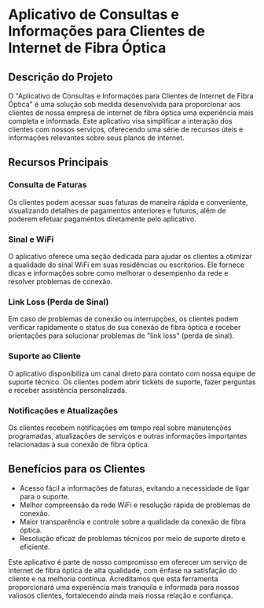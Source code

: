 # Aplicativo de Consultas e Informações para Clientes de Internet de Fibra Óptica

## Descrição do Projeto

O "Aplicativo de Consultas e Informações para Clientes de Internet de Fibra Óptica" é uma solução sob medida desenvolvida para proporcionar aos clientes de nossa empresa de internet de fibra óptica uma experiência mais completa e informada. Este aplicativo visa simplificar a interação dos clientes com nossos serviços, oferecendo uma série de recursos úteis e informações relevantes sobre seus planos de internet.

## Recursos Principais

### Consulta de Faturas

Os clientes podem acessar suas faturas de maneira rápida e conveniente, visualizando detalhes de pagamentos anteriores e futuros, além de poderem efetuar pagamentos diretamente pelo aplicativo.

### Sinal e WiFi

O aplicativo oferece uma seção dedicada para ajudar os clientes a otimizar a qualidade do sinal WiFi em suas residências ou escritórios. Ele fornece dicas e informações sobre como melhorar o desempenho da rede e resolver problemas de conexão.

### Link Loss (Perda de Sinal)

Em caso de problemas de conexão ou interrupções, os clientes podem verificar rapidamente o status de sua conexão de fibra óptica e receber orientações para solucionar problemas de "link loss" (perda de sinal).

### Suporte ao Cliente

O aplicativo disponibiliza um canal direto para contato com nossa equipe de suporte técnico. Os clientes podem abrir tickets de suporte, fazer perguntas e receber assistência personalizada.

### Notificações e Atualizações

Os clientes recebem notificações em tempo real sobre manutenções programadas, atualizações de serviços e outras informações importantes relacionadas à sua conexão de fibra óptica.

## Benefícios para os Clientes

- Acesso fácil a informações de faturas, evitando a necessidade de ligar para o suporte.
- Melhor compreensão da rede WiFi e resolução rápida de problemas de conexão.
- Maior transparência e controle sobre a qualidade da conexão de fibra óptica.
- Resolução eficaz de problemas técnicos por meio de suporte direto e eficiente.

Este aplicativo é parte de nosso compromisso em oferecer um serviço de internet de fibra óptica de alta qualidade, com ênfase na satisfação do cliente e na melhoria contínua. Acreditamos que esta ferramenta proporcionará uma experiência mais tranquila e informada para nossos valiosos clientes, fortalecendo ainda mais nossa relação e confiança.
